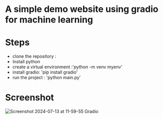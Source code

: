 # A simple demo website using gradio for machine learning 

# Steps 
- clone the repository :
- Install python
- create a virtual environment :'python -m venv myenv'
- install gradio: 'pip install gradio'
- run the project : 'python main.py'
# Screenshot
![Screenshot 2024-07-13 at 11-59-55 Gradio](https://github.com/user-attachments/assets/8c40ebdb-48ad-430e-96f1-bb4c938d01da)
